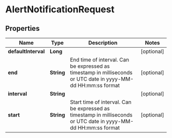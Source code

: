 
# AlertNotificationRequest

## Properties
| Name                | Type       | Description                                                                                                     | Notes      |
| ------------------- | ---------- | --------------------------------------------------------------------------------------------------------------- | ---------- |
| **defaultInterval** | **Long**   |                                                                                                                 | [optional] |
| **end**             | **String** | End time of interval. Can be expressed as timestamp in milliseconds or UTC date in yyyy-MM-dd HH:mm:ss format   | [optional] |
| **interval**        | **String** |                                                                                                                 | [optional] |
| **start**           | **String** | Start time of interval. Can be expressed as timestamp in milliseconds or UTC date in yyyy-MM-dd HH:mm:ss format | [optional] |
